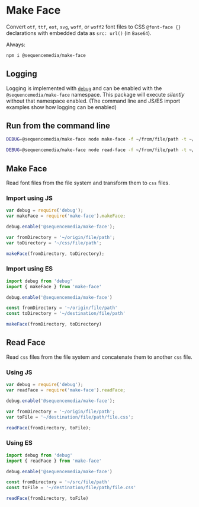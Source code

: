 # Make Face

Convert `otf`, `ttf`, `eot`, `svg`, `woff`, or `woff2` font files to CSS `@font-face {}` declarations with embedded data as `src: url()` (in `Base64`).

Always:

```bash
npm i @sequencemedia/make-face
```

## Logging

Logging is implemented with [`debug`](https://www.npmjs.com/package/debug) and can be enabled with the `@sequencemedia/make-face` namespace. This package will execute _silently_ without that namespace enabled. (The command line and JS/ES import examples show how logging can be enabled)

## Run from the command line

```bash
DEBUG=@sequencemedia/make-face node make-face -f ~/from/file/path -t ~/to/file/path
```

```bash
DEBUG=@sequencemedia/make-face node read-face -f ~/from/file/path -t ~/to/file/path/file.css
```

## Make Face

Read font files from the file system and transform them to `css` files.

### Import using JS

```javascript
var debug = require('debug');
var makeFace = require('make-face').makeFace;

debug.enable('@sequencemedia/make-face');

var fromDirectory = '~/origin/file/path';
var toDirectory = '~/css/file/path';

makeFace(fromDirectory, toDirectory);
```

### Import using ES

```javascript
import debug from 'debug'
import { makeFace } from 'make-face'

debug.enable('@sequencemedia/make-face')

const fromDirectory = '~/origin/file/path'
const toDirectory = '~/destination/file/path'

makeFace(fromDirectory, toDirectory)
```

## Read Face

Read `css` files from the file system and concatenate them to another `css` file.

### Using JS

```javascript
var debug = require('debug');
var readFace = require('make-face').readFace;

debug.enable('@sequencemedia/make-face');

var fromDirectory = '~/origin/file/path';
var toFile = '~/destination/file/path/file.css';

readFace(fromDirectory, toFile);
```

### Using ES

```javascript
import debug from 'debug'
import { readFace } from 'make-face'

debug.enable('@sequencemedia/make-face')

const fromDirectory = '~/src/file/path'
const toFile = '~/destination/file/path/file.css'

readFace(fromDirectory, toFile)
```
